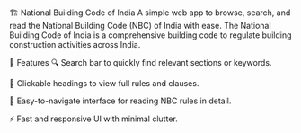 🏗️ National Building Code of India
A simple web app to browse, search, and read the National Building Code (NBC) of India with ease.
The National Building Code of India is a comprehensive building code to regulate building construction activities across India.


🚀 Features
🔍 Search bar to quickly find relevant sections or keywords.

🧭 Clickable headings to view full rules and clauses.

📖 Easy-to-navigate interface for reading NBC rules in detail.

⚡ Fast and responsive UI with minimal clutter.
